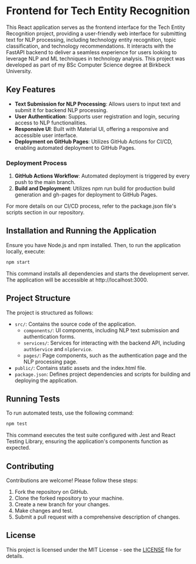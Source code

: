 # Frontend for Tech Entity Recognition

This React application serves as the frontend interface for the Tech Entity Recognition project, providing a user-friendly web interface for submitting text for NLP processing, including technology entity recognition, topic classification, and technology recommendations. It interacts with the FastAPI backend to deliver a seamless experience for users looking to leverage NLP and ML techniques in technology analysis. This project was developed as part of my BSc Computer Science degree at Birkbeck University.

## Key Features

- **Text Submission for NLP Processing**: Allows users to input text and submit it for backend NLP processing.
- **User Authentication**: Supports user registration and login, securing access to NLP functionalities.
- **Responsive UI**: Built with Material UI, offering a responsive and accessible user interface.
- **Deployment on GitHub Pages**: Utilizes GitHub Actions for CI/CD, enabling automated deployment to GitHub Pages.


### Deployment Process

1. **GitHub Actions Workflow**: Automated deployment is triggered by every push to the main branch.
2. **Build and Deployment**: Utilizes npm run build for production build generation and gh-pages for deployment to GitHub Pages.

For more details on our CI/CD process, refer to the package.json file's scripts section in our repository.


## Installation and Running the Application

Ensure you have Node.js and npm installed. Then, to run the application locally, execute:

```bash
npm start
```
This command installs all dependencies and starts the development server. The application will be accessible at http://localhost:3000.


## Project Structure

The project is structured as follows:


-   `src/`: Contains the source code of the application.
    -   `components/`:  UI components, including NLP text submission and authentication forms.
    -   `services/`: Services for interacting with the backend API, including `authService` and `nlpService`.
    -   `pages/`: Page components, such as the authentication page and the NLP processing page.
-   `public/`: Contains static assets and the index.html file.
-   `package.json`: Defines project dependencies and scripts for building and deploying the application.


## Running Tests

To run automated tests, use the following command:

```bash
npm test
```
This command executes the test suite configured with Jest and React Testing Library, ensuring the application's components function as expected.

## Contributing

Contributions are welcome! Please follow these steps:

1. Fork the repository on GitHub.
2. Clone the forked repository to your machine.
3. Create a new branch for your changes.
4. Make changes and test.
5. Submit a pull request with a comprehensive description of changes.

## License

This project is licensed under the MIT License - see the [LICENSE](LICENSE) file for details.
